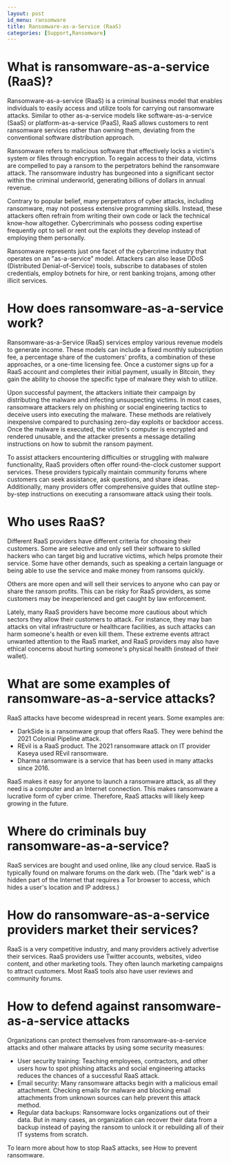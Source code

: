 ```yaml
---
layout: post
id_menu: ransomware
title: Ransomware-as-a-Service (RaaS)
categories: [Support,Ransomware]
---
```

# What is ransomware-as-a-service (RaaS)?
Ransomware-as-a-service (RaaS) is a criminal business model that enables individuals to easily access and utilize tools for carrying out ransomware attacks. Similar to other as-a-service models like software-as-a-service (SaaS) or platform-as-a-service (PaaS), RaaS allows customers to rent ransomware services rather than owning them, deviating from the conventional software distribution approach.

Ransomware refers to malicious software that effectively locks a victim's system or files through encryption. To regain access to their data, victims are compelled to pay a ransom to the perpetrators behind the ransomware attack. The ransomware industry has burgeoned into a significant sector within the criminal underworld, generating billions of dollars in annual revenue.

Contrary to popular belief, many perpetrators of cyber attacks, including ransomware, may not possess extensive programming skills. Instead, these attackers often refrain from writing their own code or lack the technical know-how altogether. Cybercriminals who possess coding expertise frequently opt to sell or rent out the exploits they develop instead of employing them personally.

Ransomware represents just one facet of the cybercrime industry that operates on an "as-a-service" model. Attackers can also lease DDoS (Distributed Denial-of-Service) tools, subscribe to databases of stolen credentials, employ botnets for hire, or rent banking trojans, among other illicit services.

# How does ransomware-as-a-service work?
Ransomware-as-a-Service (RaaS) services employ various revenue models to generate income. These models can include a fixed monthly subscription fee, a percentage share of the customers' profits, a combination of these approaches, or a one-time licensing fee. Once a customer signs up for a RaaS account and completes their initial payment, usually in Bitcoin, they gain the ability to choose the specific type of malware they wish to utilize.

Upon successful payment, the attackers initiate their campaign by distributing the malware and infecting unsuspecting victims. In most cases, ransomware attackers rely on phishing or social engineering tactics to deceive users into executing the malware. These methods are relatively inexpensive compared to purchasing zero-day exploits or backdoor access. Once the malware is executed, the victim's computer is encrypted and rendered unusable, and the attacker presents a message detailing instructions on how to submit the ransom payment.

To assist attackers encountering difficulties or struggling with malware functionality, RaaS providers often offer round-the-clock customer support services. These providers typically maintain community forums where customers can seek assistance, ask questions, and share ideas. Additionally, many providers offer comprehensive guides that outline step-by-step instructions on executing a ransomware attack using their tools.

# Who uses RaaS?
Different RaaS providers have different criteria for choosing their customers. Some are selective and only sell their software to skilled hackers who can target big and lucrative victims, which helps promote their service. Some have other demands, such as speaking a certain language or being able to use the service and make money from ransoms quickly.

Others are more open and will sell their services to anyone who can pay or share the ransom profits. This can be risky for RaaS providers, as some customers may be inexperienced and get caught by law enforcement.

Lately, many RaaS providers have become more cautious about which sectors they allow their customers to attack. For instance, they may ban attacks on vital infrastructure or healthcare facilities, as such attacks can harm someone's health or even kill them. These extreme events attract unwanted attention to the RaaS market, and RaaS providers may also have ethical concerns about hurting someone's physical health (instead of their wallet).

# What are some examples of ransomware-as-a-service attacks?
RaaS attacks have become widespread in recent years. Some examples are:

* DarkSide is a ransomware group that offers RaaS. They were behind the 2021 Colonial Pipeline attack.
* REvil is a RaaS product. The 2021 ransomware attack on IT provider Kaseya used REvil ransomware.
* Dharma ransomware is a service that has been used in many attacks since 2016.

RaaS makes it easy for anyone to launch a ransomware attack, as all they need is a computer and an Internet connection. This makes ransomware a lucrative form of cyber crime. Therefore, RaaS attacks will likely keep growing in the future.

# Where do criminals buy ransomware-as-a-service?
RaaS services are bought and used online, like any cloud service. RaaS is typically found on malware forums on the dark web. (The "dark web" is a hidden part of the Internet that requires a Tor browser to access, which hides a user's location and IP address.)

# How do ransomware-as-a-service providers market their services?
RaaS is a very competitive industry, and many providers actively advertise their services. RaaS providers use Twitter accounts, websites, video content, and other marketing tools. They often launch marketing campaigns to attract customers. Most RaaS tools also have user reviews and community forums.

# How to defend against ransomware-as-a-service attacks
Organizations can protect themselves from ransomware-as-a-service attacks and other malware attacks by using some security measures:

* User security training: Teaching employees, contractors, and other users how to spot phishing attacks and social engineering attacks reduces the chances of a successful RaaS attack.
* Email security: Many ransomware attacks begin with a malicious email attachment. Checking emails for malware and blocking email attachments from unknown sources can help prevent this attack method.
* Regular data backups: Ransomware locks organizations out of their data. But in many cases, an organization can recover their data from a backup instead of paying the ransom to unlock it or rebuilding all of their IT systems from scratch.

To learn more about how to stop RaaS attacks, see How to prevent ransomware.
